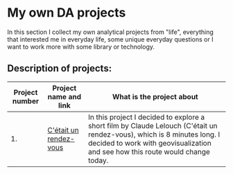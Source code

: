# My own DA projects

In this section I collect my own analytical projects from "life", everything that interested me in everyday life, some unique everyday questions or I want to work more with some library or technology.

## Description of projects:
| Project number| Project name and link | What is the project about                                                     |
|---------------|-------------------|------------------------------------------------------------------|
|1.             | [C'était un rendez-vous](https://nbviewer.org/github/Gobberz/My-own-DA-projects/blob/main/C%27%C3%A9tait%20un%20rendez-vous/C%27%C3%A9tait%20un%20rendez-vous.ipynb)|In this project I decided to explore a short film by Claude Lelouch (C'était un rendez-vous), which is 8 minutes long. I decided to work with geovisualization and see how this route would change today.
